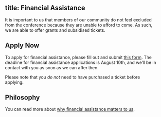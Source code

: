 title: Financial Assistance
---

It is important to us that members of our community do not feel excluded from
the conference because they are unable to afford to come.  As such, we are able
to offer grants and subsidised tickets.

## Apply Now

To apply for financial assistance, please fill out and submit [this
form](https://hq.pyconuk.org/grants/applications/new/).  The deadline for
financial assistance applications is August 10th, and we'll be in contact with
you as soon as we can after then.

Please note that you *do not* need to have purchased a ticket before applying.

## Philosophy

You can read more about [why financial assistance matters to
us](/financial-assistance/philosophy/).
